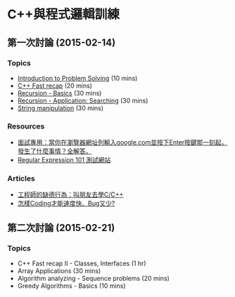 # C++與程式邏輯訓練

## 第一次討論 (2015-02-14)

### Topics
* [Introduction to Problem Solving](begin1.md) (10 mins)
* [C++ Fast recap](begin2.md) (20 mins)
* [Recursion - Basics](begin3.md) (30 mins)
* [Recursion - Application: Searching](begin4-search.md) (30 mins)
* [String manipulation](begin5-string-basics.md) (30 mins)

### Resources

* [面試專用：當你在瀏覽器網址列輸入google.com並按下Enter按鍵那一刻起，發生了什麼事情？全解答。](https://github.com/alex/what-happens-when/blob/master/README.rst#the-enter-key-bottoms-out)
* [Regular Expression 101 測試網站](https://www.regex101.com/)

### Articles
* [工程師的缺德行為：叫朋友去學C/C++](http://blog.turn.tw/?p=1283)
* [怎樣Coding才能速度快、Bug又少?](http://buzzorange.com/techorange/2015/02/11/less-bug-in-code/)

## 第二次討論 (2015-02-21)

### Topics

* C++ Fast recap II - Classes, Interfaces (1 hr)
* Array Applications (30 mins)
* Algorithm analyzing - Sequence problems (20 mins)
* Greedy Algorithms - Basics (10 mins)